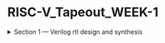 # RISC-V_Tapeout_WEEK-1

<details>
<summary>Section 1 — Verilog rtl design and synthesis</summary>

### Introduction

`Design` refers to the Verilog source files that implement the required functionality and meet the specifications. These are the RTL modules you write and verify.

A **testbench** is a Verilog file that instantiates the design under test (DUT), drives stimulus (vectors and clocks), and checks outputs. It does not synthesize. Its purpose is to validate functional behaviour through simulation.

### How a Basic Simulator Works

1. The simulator compiles Verilog design files and testbench files into an executable simulation (compiler step).
2. Running the simulator executable executes the testbench which applies stimulus to the DUT.
3. The testbench or simulator records signal value changes in a VCD (Value Change Dump) file.
4. A waveform viewer (gtkwave) loads the VCD file and displays signal transitions for analysis.

Example flow:

```text
Design + Testbench  --> iverilog (compile) --> ./a.out (run) --> tb_good_mux.vcd (VCD) --> gtkwave (view)
```

### Block diagram

![iverilog simulation flow image](/mnt/data/95d03aa0-8262-4e18-bdbf-36d794e7a706.png)

---

## Setup / Instructions

1. Open a terminal and choose or create the directory where you want the repository.

```bash
# example: make and enter workspace
mkdir -p ~/vsd/vlsi
cd ~/vsd/vlsi
```

2. Clone the repository (this creates the `sky130RTLDesignAndSynthesisWorkshop` directory):

```bash
git clone https://github.com/kunalg123/sky130RTLDesignAndSynthesisWorkshop.git
```

3. Repository layout notes (relevant to this workshop)

* The folder `verilog_model` under `my_lib` contains the Verilog design files and their testbenches.
* The example design to use is `good_mux.v` located in `verilog_models`.

4. Simulation toolchain used in examples

* `iverilog` for compilation
* `gtkwave` for waveform viewing

### Example: simulate `good_mux`

Change into the directory containing the design and testbench. Then run the exact commands shown below.

```bash
# compile design and testbench
iverilog good_mux.v tb_good_mux.v

# run the produced simulation executable
./a.out

# open the produced VCD in gtkwave
gtkwave tb_good_mux.vcd
```


### Files to inspect

* `good_mux.v`
  The Verilog source implementing the multiplexer logic.

* `tb_good_mux.v`
  The testbench. It will instantiate `good_mux`, apply test vectors, and request a VCD dump.

When you open these files look for the following elements:

* `module` declaration and input/output ports in `good_mux.v`.
* `initial` and `always` blocks in `tb_good_mux.v` that generate clocks, drive inputs, and call `$dumpfile` / `$dumpvars`.

<img width="661" height="646" alt="Image" src="https://github.com/user-attachments/assets/53e89da0-fa5a-43b5-91cb-8994ba96d3f7" />

### Basic MUX working logic (reference)

This explains the operation used by the example mux. The example uses two select lines `sel1` and `sel0` to pick one of four inputs.

| sel1 | sel0 | output = selected input |
| ---- | ---- | ----------------------- |
| 0    | 0    | input0                  |
| 0    | 1    | input1                  |
| 1    | 0    | input2                  |
| 1    | 1    | input3                  |


The testbench toggles `sel1` and `sel0` and drives `in0..in3` to verify that `out` follows the selected input. The waveform viewer shows `sel1`, `sel0`, inputs and output transitions.

---

## Yosys and Logic Synthesis (integrated)

### What is RTL design?

RTL (Register Transfer Level) design is writing hardware behavior in Verilog or VHDL at the level of registers, combinational logic and the data transfer between them. RTL describes what hardware must do each clock cycle. It is the input to synthesis.

### What is a netlist?

A netlist is a structural representation of the design after synthesis. It lists standard cells (gates), their interconnections and instances. Netlists are the input to place-and-route and downstream physical tools.

### What is a `.lib` (Liberty) file?

A Liberty file describes the standard-cell library used by synthesis and timing tools. It contains cell names, timing arcs, area, drive strength options and power models. The synthesizer maps RTL operators to cells available in the `.lib` you provide.

#### Why different flavours of gate?

Standard libraries provide multiple flavours of the same logical cell. Flavours differ by drive strength, area and delay. Use cases:

* Fast cells: lower intrinsic delay. They reduce combinational path delay and help meet setup timing.
* Slow cells: higher intrinsic delay. They help meet hold timing and reduce leakage and area.

Timing relevance (setup):

```
Tclk >= Tcq(A) + Tcombi + Tsetup(B) + Tclock_skew
```

To meet the required clock period you must reduce the right-hand side. One lever is to use faster cells to make `Tcombi` smaller.

Timing relevance (hold):

```
Tcq(A) + Tcombi - Tclock_skew >= Thold(B)
```

If combinational delay is too small the inequality can fail causing a hold violation. To avoid hold violations you may need slower cells or intentional delay elements on short paths.

#### Why both fast and slow cells are needed

* Fast cells reduce `Tcombi`. This improves maximum clock frequency. But fast cells have larger area and higher dynamic power because they source/sink more current.
* Slow cells increase `Tcombi`. They reduce power and area but can help prevent hold violations or be used on non-critical paths.
* Synthesis must pick cells to balance timing, area and power. You guide it with constraints.

### Cell sizing, load and delay

* A gate's delay depends on the load capacitance it must drive. More load increases delay.
* To reduce delay the cell must drive larger currents. That requires larger transistor widths.
* Larger transistors mean larger area and higher power. There is a tradeoff between speed, area and power.

### Guiding the synthesizer

Supply the correct Liberty file and timing constraints. Typical controls:

* Supply `.lib` (liberty) with available cells and flavours.
* Provide timing constraints in an SDC file: clock definitions, input/output delays, false paths, multi-cycle paths.
* Set area/power constraints if the synthesizer supports them.
  These inputs tell the tool which flavours to prefer when mapping RTL to gates.

### Yosys workflow and commands (example)

Start Yosys in a shell by running:

```bash
yosys
```

Inside Yosys run these commands exactly as shown:

```text
# read the Liberty library
read_liberty -lib ../lib/sky130_fd_sc_hd__tt_025C_1v80.lib

# read the RTL Verilog
read_verilog good_mux.v
# you should see: "successfully finished verilog frontend"

# run generic synthesis and set the top module
synth -top good_mux

# run ABC to map RTL to library gates
abc -liberty ../lib/sky130_fd_sc_hd__tt_025C_1v80.lib

# inspect the synthesized netlist graphically
show

# write out the gate-level netlist
write_verilog good_mux_netlist.v
```
Notes on synth -top good_mux and ordering

*`synth` runs Yosys's generic synthesis passes. It identifies registers and combinational logic, performs constant propagation, flattens where appropriate, and prepares a generic gate-level netlist.
*`top good_mux` sets the top-level module explicitly. Use it when the RTL has multiple modules and you want to synthesize a specific top.
*Run `synth` before `abc`. `synth` produces the internal representation `abc` expects. 

<img width="303" height="325" alt="Image" src="https://github.com/user-attachments/assets/f6774d5b-6b3d-4fa7-be57-ed27589e7c22" />

Notes on `abc` step

* `abc` performs logic optimization and technology mapping using the provided Liberty file.
* The synthesized netlist will use cells available in the provided library.
* Example inferred output from `abc` after synthesizing `good_mux`:

<img width="262" height="76" alt="Image" src="https://github.com/user-attachments/assets/51ce5e27-1782-4e63-a33e-465b377f033a" />

### Inspecting and writing netlists

After synthesis you can export and inspect the generated netlist. Typical commands and purpose:

```bash
# write full netlist with attributes and comments
write_verilog good_mux_netlist.v

# open in editor to inspect
gvim good_mux_netlist.v
```

`write_verilog good_mux_netlist.v` writes a gate-level Verilog netlist. That netlist includes Yosys-specific attributes. Attributes annotate synthesis choices, mapping details, or tool-specific metadata. The file can be large and include comments and attributes that clutter manual inspection.

<img width="826" height="435" alt="Image" src="https://github.com/user-attachments/assets/b2c1867c-882a-46ec-8bc4-35472972fa15" />

To generate a cleaner, minimal netlist without synthesis attributes use:

```bash
write_verilog -noattr good_mux_netlist.v
gvim good_mux_netlist.v
```
<img width="374" height="287" alt="Image" src="https://github.com/user-attachments/assets/f6f85034-0e8c-4550-8e00-0a98e23688b8" />

`-noattr` removes Yosys attributes and many synthesis comments. Resulting file is smaller and easier to read. Use `-noattr` when you want a compact, human-readable netlist for review or for importing into other tools that do not expect attributes.

What to look for in the netlist

* `module` declaration for the top-level and instantiated sub-modules.
* Instantiated standard cells. Example: `sky130_fd_sc_hd__mux2_1` or `sky130_fd_sc_hd__and2_1`.
* Port connections and net names. Follow how net names created from RTL map to cell ports.
* Parameters and constant nets.

Visual differences between the two netlists

* Full netlist: contains `(* ... *)` attributes on modules, instances and nets. Contains comments like `// attribute ...` and tool metadata.
* `-noattr` netlist: attributes removed. Only structural instances and connections remain.

Use the editor screenshots to show the difference. Paste both screenshots into the repo and I will add concise captions describing what changed and why the `-noattr` output is useful.

</details>
